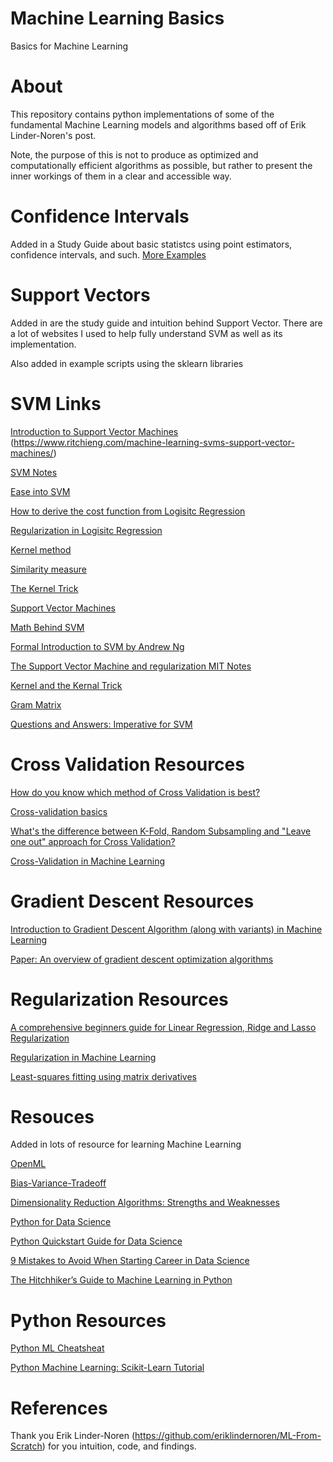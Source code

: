 # Machine Learning Basics
Basics for Machine Learning

# About
This repository contains python implementations of some of the fundamental Machine Learning models and algorithms based off of Erik Linder-Noren's post. 

Note, the purpose of this is not to produce as optimized and computationally efficient algorithms as possible,
but rather to present the inner workings of them in a clear and accessible way.

# Confidence Intervals 

Added in a Study Guide about basic statistcs using point estimators, confidence intervals, and such. 
[More Examples](http://stat.math.uregina.ca/~kozdron/Teaching/Regina/252Winter16/Handouts/ch3.pdf) 

# Support Vectors

Added in are the study guide and intuition behind Support Vector. There are a lot of websites I used to help fully understand SVM as well as its implementation. 

Also added in example scripts using the sklearn libraries

# SVM Links

[Introduction to Support Vector Machines](https://medium.com/machine-learning-101/chapter-2-svm-support-vector-machine-theory-f0812effc72)
(https://www.ritchieng.com/machine-learning-svms-support-vector-machines/)

[SVM Notes](https://www.ritchieng.com/machine-learning-svms-support-vector-machines/)

[Ease into SVM](https://shuzhanfan.github.io/2018/05/understanding-mathematics-behind-support-vector-machines/)

[How to derive the cost function from Logisitc Regression](https://stats.stackexchange.com/questions/278771/how-is-the-cost-function-from-logistic-regression-derivated)

[Regularization in Logisitc Regression](https://www.kdnuggets.com/2016/06/regularization-logistic-regression.html)

[Kernel method](https://en.wikipedia.org/wiki/Kernel_method)

[Similarity measure](https://en.wikipedia.org/wiki/Similarity_measure)

[The Kernel Trick](https://people.eecs.berkeley.edu/~jordan/courses/281B-spring04/lectures/lec3.pdf)

[Support Vector Machines](https://en.wikipedia.org/wiki/Support-vector_machine)

[Math Behind SVM](http://mlwiki.org/index.php/Support_Vector_Machines#Math_Behind_It)

[Formal Introduction to SVM by Andrew Ng](http://cs229.stanford.edu/notes/cs229-notes3.pdf)

[The Support Vector Machine and regularization MIT Notes](https://ocw.mit.edu/courses/electrical-engineering-and-computer-science/6-867-machine-learning-fall-2006/lecture-notes/lec4.pdf)

[Kernel and the Kernal Trick](https://svivek.com/teaching/machine-learning/fall2018/slides/svm/kernels.pdf)

[Gram Matrix](http://mlwiki.org/index.php/Gram_Matrices)

[Questions and Answers: Imperative for SVM](https://medium.com/datadriveninvestor/support-vector-machines-important-questions-a47224692495)

# Cross Validation Resources
[How do you know which method of Cross Validation is best?](https://stats.stackexchange.com/questions/103459/how-do-i-know-which-method-of-cross-validation-is-best)

[Cross-validation basics](https://en.wikipedia.org/wiki/Cross-validation_(statistics))

[What's the difference between K-Fold, Random Subsampling and "Leave one out" approach for Cross Validation?](https://www.quora.com/Whats-the-difference-between-K-Fold-Random-Subsampling-and-Leave-one-out-approach-for-Cross-Validation)

[Cross-Validation in Machine Learning](https://towardsdatascience.com/cross-validation-in-machine-learning-72924a69872f)

# Gradient Descent Resources
[Introduction to Gradient Descent Algorithm (along with variants) in Machine Learning](https://www.analyticsvidhya.com/blog/2017/03/introduction-to-gradient-descent-algorithm-along-its-variants/)

[Paper: An overview of gradient descent optimization algorithms](https://arxiv.org/pdf/1609.04747.pdf)

# Regularization Resources

[A comprehensive beginners guide for Linear Regression, Ridge and Lasso Regularization](https://www.analyticsvidhya.com/blog/2017/06/a-comprehensive-guide-for-linear-ridge-and-lasso-regression/)

[Regularization in Machine Learning](https://towardsdatascience.com/regularization-in-machine-learning-76441ddcf99a)

[Least-squares fitting using matrix derivatives](https://mec560sbu.github.io/2016/08/29/Least_SQ_Fitting/)

# Resouces
Added in lots of resource for learning Machine Learning

[OpenML](https://www.openml.org/home)

[Bias-Variance-Tradeoff](https://elitedatascience.com/bias-variance-tradeoff)

[Dimensionality Reduction Algorithms: Strengths and Weaknesses](https://elitedatascience.com/dimensionality-reduction-algorithms)

[Python for Data Science](https://elitedatascience.com/learn-python-for-data-science)

[Python Quickstart Guide for Data Science](https://elitedatascience.com/python-quickstart)

[9 Mistakes to Avoid When Starting Career in Data Science](https://elitedatascience.com/beginner-mistakes)

[The Hitchhiker’s Guide to Machine Learning in Python](https://medium.freecodecamp.org/the-hitchhikers-guide-to-machine-learning-algorithms-in-python-bfad66adb378)

# Python Resources

[Python ML Cheatsheat](https://ml-cheatsheet.readthedocs.io/en/latest/probability.html)

[Python Machine Learning: Scikit-Learn Tutorial](https://www.datacamp.com/community/tutorials/machine-learning-python)

# References
Thank you Erik Linder-Noren (https://github.com/eriklindernoren/ML-From-Scratch) for you intuition, code, and findings.
